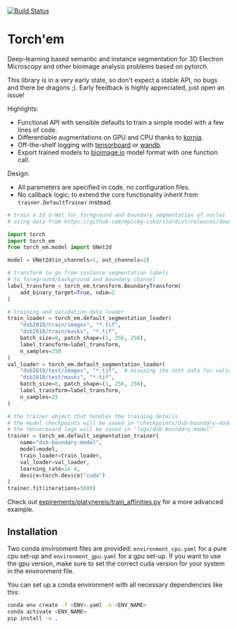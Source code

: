 [![Build Status](https://github.com/constantinpape/torch-em/workflows/test/badge.svg)](https://github.com/constantinpape/torch-em/actions)

# Torch'em

Deep-learning based semantic and instance segmentation for 3D Electron Microscopy and other bioimage analysis problems based on pytorch.

This library is in a very early state, so don't expect a stable API, no bugs and there be dragons ;). Early feedback is highly appreciated, just open an issue!

Highlights:
- Functional API with sensible defaults to train a simple model with a few lines of code.
- Differentiable augmentations on GPU and CPU thanks to [kornia](https://github.com/kornia/kornia).
- Off-the-shelf logging with [tensorboard](https://www.tensorflow.org/tensorboard) or [wandb](https://wandb.ai/site).
- Export trained models to [bioimage.io](https://bioimage.io/#/) model format with one function call.

Design:
- All parameters are specified in code, no configuration files.
- No callback logic; to extend the core functionality inherit from `trainer.DefaultTrainer` instead.

```python
# train a 2d U-Net for foreground and boundary segmentation of nuclei
# using data from https://github.com/mpicbg-csbd/stardist/releases/download/0.1.0/dsb2018.zip

import torch
import torch_em
from torch_em.model import UNet2d

model = UNet2d(in_channels=1, out_channels=2)

# transform to go from instance segmentation labels
# to foreground/background and boundary channel
label_transform = torch_em.transform.BoundaryTransform(
    add_binary_target=True, ndim=2
)

# training and validation data loader
train_loader = torch_em.default_segmentation_loader(
    "dsb2018/train/images", "*.tif",
    "dsb2018/train/masks", "*.tif",
    batch_size=8, patch_shape=(1, 256, 256),
    label_transform=label_transform,
    n_samples=250
)
val_loader = torch_em.default_segmentation_loader(
    "dsb2018/test/images", "*.tif",  # misusing the test data for validation ;)
    "dsb2018/test/masks", "*.tif",
    batch_size=8, patch_shape=(1, 256, 256),
    label_transform=label_transform,
    n_samples=25
)

# the trainer object that handles the training details
# the model checkpoints will be saved in "checkpoints/dsb-boundary-model"
# the tensorboard logs will be saved in "logs/dsb-boundary-model"
trainer = torch_em.default_segmentation_trainer(
    name="dsb-boundary-model",
    model=model,
    train_loader=train_loader,
    val_loader=val_loader,
    learning_rate=1e-4,
    device=torch.device("cuda")
)
trainer.fit(iterations=5000)
```

Check out [expirements/platynereis/train_affinities.py](https://github.com/constantinpape/torch-em/blob/main/experiments/platynereis/mitochondria/train_affinities.py) for a more advanced example.


## Installation

Two conda environment files are provided: `environment_cpu.yaml` for a pure cpu set-up and `environment_gpu.yaml` for a gpu set-up.
If you want to use the gpu version, make sure to set the correct cuda version for your system in the environment file.

You can set up a conda environment with all necessary dependencies like this:
```sh
conda env create -f <ENV>.yaml -n <ENV_NAME>
conda activate <ENV_NAME>
pip install -e .
```
